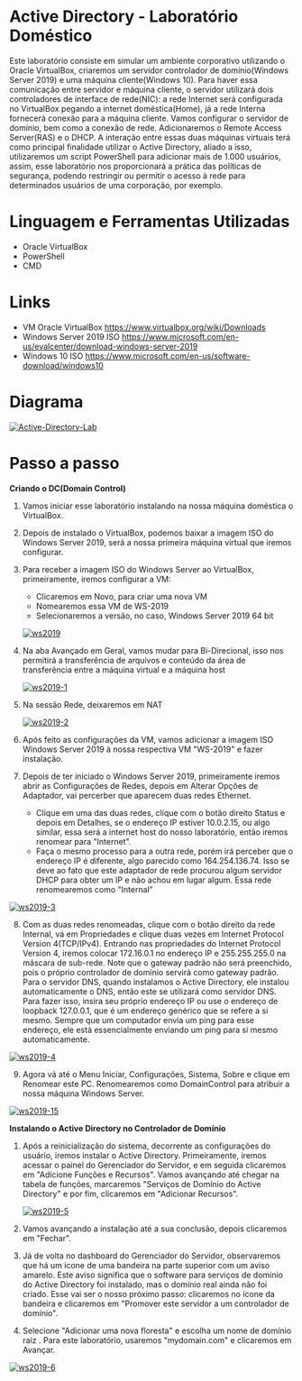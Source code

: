 # Active Directory - Laboratório Doméstico
Este laboratório consiste em simular um ambiente corporativo utilizando o Oracle VirtualBox, criaremos um servidor controlador de domínio(Windows Server 2019) e uma máquina cliente(Windows 10). Para haver essa comunicação entre servidor e máquina cliente, o servidor utilizará dois controladores de interface de rede(NIC): a rede Internet será configurada no VirtualBox pegando a internet doméstica(Home), já a rede Interna fornecerá conexão para a máquina cliente. Vamos configurar o servidor de domínio, bem como a conexão de rede. Adicionaremos o Remote Access Server(RAS) e o DHCP.
A interação entre essas duas máquinas virtuais terá como principal finalidade utilizar o Active Directory, aliado a isso, utilizaremos um script PowerShell para adicionar mais de 1.000 usuários, assim, esse laboratório nos proporcionará a prática das políticas de segurança, podendo restringir ou permitir o acesso à rede para determinados usuários de uma corporação, por exemplo.

# Linguagem e Ferramentas Utilizadas
- Oracle VirtualBox
- PowerShell
- CMD

# Links
- VM Oracle VirtualBox https://www.virtualbox.org/wiki/Downloads 
- Windows Server 2019 ISO https://www.microsoft.com/en-us/evalcenter/download-windows-server-2019
- Windows 10 ISO https://www.microsoft.com/en-us/software-download/windows10

# Diagrama
<a href="https://ibb.co/C512HrwR"><img src="https://i.ibb.co/6RnBWdyj/Active-Directory-Lab.jpg" alt="Active-Directory-Lab" border="0"></a>

# Passo a passo
<b>Criando o DC(Domain Control)</b>

1) Vamos iniciar esse laboratório instalando na nossa máquina doméstica o VirtualBox.
2) Depois de instalado o VirtualBox, podemos baixar a imagem ISO do Windows Server 2019, será a nossa primeira máquina virtual que iremos configurar.
3) Para receber a imagem ISO do Windows Server ao VirtualBox, primeiramente, iremos configurar a VM:
   - Clicaremos em Novo, para criar uma nova VM
   - Nomearemos essa VM de WS-2019
   - Selecionaremos a versão, no caso, Windows Server 2019 64 bit
     
   <a href="https://ibb.co/Pvnz7702"><img src="https://i.ibb.co/mVwFLLgn/ws2019.jpg" alt="ws2019" border="0"></a>

4) Na aba Avançado em Geral, vamos mudar para Bi-Direcional, isso nos permitirá a transferência de arquivos e conteúdo da área de transferência entre a máquina virtual e a máquina host

   <a href="https://ibb.co/vCDC1N7N"><img src="https://i.ibb.co/nqRqrXHX/ws2019-1.jpg" alt="ws2019-1" border="0"></a>

5) Na sessão Rede, deixaremos em NAT

   <a href="https://ibb.co/7xhLqbxR"><img src="https://i.ibb.co/WNCjLsNP/ws2019-2.jpg" alt="ws2019-2" border="0"></a>

6) Após feito as configurações da VM, vamos adicionar a imagem ISO Windows Server 2019 à nossa respectiva VM "WS-2019" e fazer instalação.
7) Depois de ter iniciado o Windows Server 2019, primeiramente iremos abrir as Configurações de Redes, depois em Alterar Opções de Adaptador, vai percerber que aparecem duas redes Ethernet.
   - Clique em uma das duas redes, clique com o botão direito Status e depois em Detalhes, se o endereço IP estiver 10.0.2.15, ou algo similar, essa será a internet host do nosso laboratório, então iremos renomear para "Internet".
   - Faça o mesmo processo para a outra rede, porém irá perceber que o endereço IP é diferente, algo parecido como 164.254.136.74. Isso se deve ao fato que este adaptador de rede procurou algum servidor DHCP para obter um IP e não achou em lugar algum. Essa rede renomearemos como "Internal"
 
  <a href="https://ibb.co/gcfY6Ct"><img src="https://i.ibb.co/sXN7trs/ws2019-3.jpg" alt="ws2019-3" border="0"></a>

8) Com as duas redes renomeadas, clique com o botão direito da rede Internal, vá em Propriedades e clique duas vezes em Internet Protocol Version 4(TCP/IPv4). Entrando nas propriedades do Internet Protocol Version 4, iremos colocar 172.16.0.1 no endereço IP e 255.255.255.0 na máscara de sub-rede. Note que o gateway padrão não será preenchido, pois o próprio controlador de domínio servirá como gateway padrão. Para o servidor DNS, quando instalamos o Active Directory, ele instalou automaticamente o DNS, então este se utilizará como servidor DNS. Para fazer isso, insira seu próprio endereço IP ou use o endereço de loopback 127.0.0.1, que é um endereço genérico que se refere a si mesmo. Sempre que um computador envia um ping para esse endereço, ele está essencialmente enviando um ping para si mesmo automaticamente.

  <a href="https://imgbb.com/"><img src="https://i.ibb.co/DgLRh0cG/ws2019-4.jpg" alt="ws2019-4" border="0"></a>

9) Agora vá até o Menu Iniciar, Configurações, Sistema, Sobre e clique em Renomear este PC. Renomearemos como DomainControl para atribuir a nossa máquina Windows Server.
 
 <a href="https://ibb.co/3ycMKyMD"><img src="https://i.ibb.co/bgX2tg2S/ws2019-15.jpg" alt="ws2019-15" border="0"></a>

<b>Instalando o Active Directory no Controlador de Domínio</b>

1) Após a reinicialização do sistema, decorrente as configurações do usuário, iremos instalar o Active Directory. Primeiramente, iremos acessar o painel do Gerenciador do Servidor, e em seguida clicaremos em "Adicione Funções e Recursos". Vamos avançando até chegar na tabela de funções, marcaremos "Serviços de Domínio do Active Directory" e por fim, clicaremos em "Adicionar Recursos".

   <a href="https://ibb.co/xK8JvwGD"><img src="https://i.ibb.co/6cJghGbm/ws2019-5.jpg" alt="ws2019-5" border="0"></a>

2) Vamos avançando a instalação até a sua conclusão, depois clicaremos em "Fechar".

3) Já de volta no dashboard do Gerenciador do Servidor, observaremos que há um icone de uma bandeira na parte superior com um aviso amarelo. Este aviso significa que o software para serviços de domínio do Active Directory foi instalado, mas o domínio real ainda não foi criado. Esse vai ser o nosso próximo passo: clicaremos no ícone da bandeira e clicaremos em "Promover este servidor a um controlador de domínio".

4) Selecione "Adicionar uma nova floresta" e escolha um nome de domínio raiz . Para este laboratório, usaremos "mydomain.com" e clicaremos em Avançar.

  <a href="https://imgbb.com/"><img src="https://i.ibb.co/C5Y7KXf5/ws2019-6.jpg" alt="ws2019-6" border="0"></a>
 

 
     



